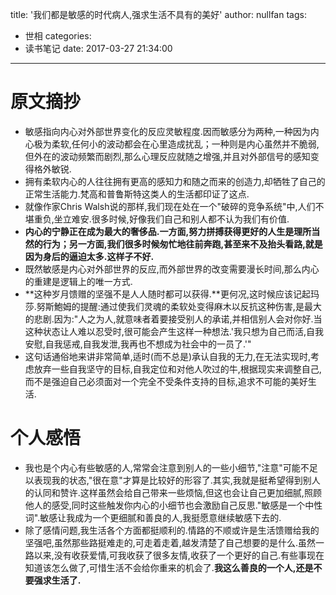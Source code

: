 title: '我们都是敏感的时代病人,强求生活不具有的美好'
author: nullfan
tags:
  - 世相
categories:
  - 读书笔记
date: 2017-03-27 21:34:00
---
# 原文摘抄   
* 敏感指向内心对外部世界变化的反应灵敏程度.因而敏感分为两种,一种因为内心极为柔软,任何小的波动都会在心里造成扰乱；一种则是内心虽然并不脆弱,但外在的波动频繁而剧烈,那么心理反应就随之增强,并且对外部信号的感知变得格外敏锐.  
* 拥有柔软内心的人往往拥有更高的感知力和随之而来的创造力,却牺牲了自己的正常生活能力.梵高和普鲁斯特这类人的生活都印证了这点.  
* 就像作家Chris Walsh说的那样,我们现在处在一个"破碎的竞争系统"中,人们不堪重负,坐立难安.很多时候,好像我们自己和别人都不认为我们有价值.  
* **内心的宁静正在成为最大的奢侈品.一方面,努力拼搏获得更好的人生是理所当然的行为；另一方面,我们很多时候匆忙地往前奔跑,甚至来不及抬头看路,就是因为身后的逼迫太多.这样子不好.**  
* 既然敏感是内心对外部世界的反应,而外部世界的改变需要漫长时间,那么内心的重建是逻辑上的唯一方式.  
* **这种岁月馈赠的坚强不是人人随时都可以获得.**更何况,这时候应该记起玛莎.努斯鮑姆的提醒:通过使我们灵魂的柔软处变得麻木以反抗这种伤害,是最大的悲剧.因为:"人之为人,就意味者着要接受别人的承诺,并相信别人会对你好.当这种状态让人难以忍受时,很可能会产生这样一种想法.'我只想为自己而活,自我安慰,自我惩戒,自我发泄,我再也不想成为社会中的一员了.'"  
* 这句话通俗地来讲非常简单,适时(而不总是)承认自我的无力,在无法实现时,考虑放弃一些自我坚守的目标,自我定位和对他人吹过的牛,根据现实来调整自己,而不是强迫自己必须面对一个完全不受条件支持的目标,追求不可能的美好生活.  

# 个人感悟  
* 我也是个内心有些敏感的人,常常会注意到别人的一些小细节,"注意"可能不足以表现我的状态,"很在意"才算是比较好的形容了.其实,我就是挺希望得到别人的认同和赞许.这样虽然会给自己带来一些烦恼,但这也会让自己更加细腻,照顾他人的感受,同时这些触发你内心的小细节也会激励自己反思."敏感是一个中性词".敏感让我成为一个更细腻和善良的人,我挺愿意继续敏感下去的.  
* 除了感情问题,我生活各个方面都挺顺利的.情路的不顺或许是生活馈赠给我的坚强吧,虽然那些路挺难走的,可走着走着,越发清楚了自己想要的是什么.虽然一路以来,没有收获爱情,可我收获了很多友情,收获了一个更好的自己.有些事现在知道该怎么做了,可惜生活不会给你重来的机会了.**我这么善良的一个人,还是不要强求生活了.**